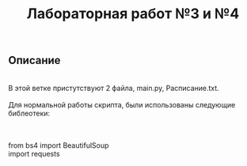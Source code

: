 <a> <h1 align="center"> Лабораторная работ №3 и №4 </h1></a>
<br>
<a> <h2 align="left"> Описание </h2></a>
<br>
В этой ветке пристутствуют 2 файла, main.py, Расписание.txt.
<br>
<br>
Для нормальной работы скрипта, были использованы следующие библеотеки:
<br>
<br>
<br>
<body>

from bs4 import BeautifulSoup<br>
import requests<br>

</body>
